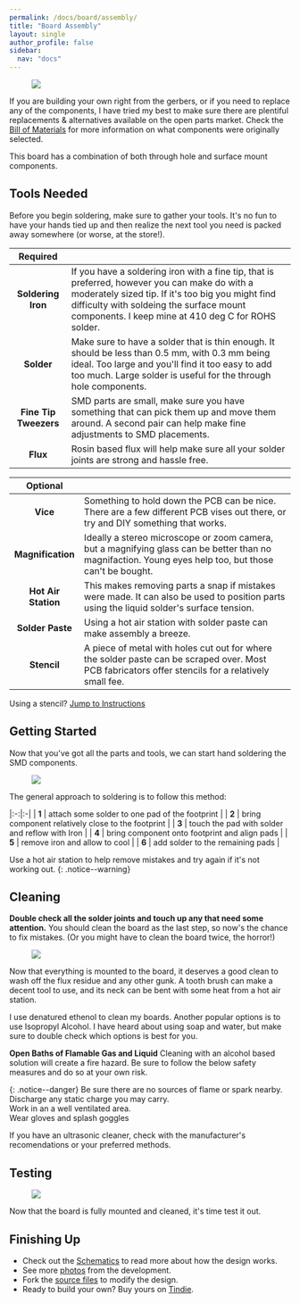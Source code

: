 ```yaml
---
permalink: /docs/board/assembly/
title: "Board Assembly"
layout: single
author_profile: false
sidebar:
  nav: "docs"
---
```


<figure style="max-width: 400px;" class="align-center">
	<img src="{{site.baseurl}}/docs/board/assembly_assets/loose_components.jpg"/>
</figure>

If you are building your own right from the gerbers, or if you need to replace any of the components, I have tried my best to make sure there are plentiful replacements & alternatives available on the open parts market. Check the [Bill of Materials]({{site.baseurl}}/docs/board/components) for more information on what components were originally selected.

This board has a combination of both through hole and surface mount components.

## Tools Needed
Before you begin soldering, make sure to gather your tools. It's no fun to have your hands tied up and then realize the next tool you need is packed away somewhere (or worse, at the store!).

| Required  |  |
|:---:|:-|
| **Soldering Iron** | If you have a soldering iron with a fine tip, that is preferred, however you can make do with a moderately sized tip. If it's too big you might find difficulty with soldeing the surface mount components. I keep mine at 410 deg C for ROHS solder.
| **Solder** | Make sure to have a solder that is thin enough. It should be less than 0.5 mm, with 0.3 mm being ideal. Too large and you'll find it too easy to add too much. Large solder is useful for the through hole components.
| **Fine Tip Tweezers** | SMD parts are small, make sure you have something that can pick them up and move them around. A second pair can help make fine adjustments to SMD placements.
| **Flux** | Rosin based flux will help make sure all your solder joints are strong and hassle free.

| Optional  |  |
|:---:|:-|
| **Vice** | Something to hold down the PCB can be nice. There are a few different PCB vises out there, or try and DIY something that works.
| **Magnification** | Ideally a stereo microscope or zoom camera, but a magnifying glass can be better than no magnifaction. Young eyes help too, but those can't be bought.
| **Hot Air Station** | This makes removing parts a snap if mistakes were made. It can also be used to position parts using the liquid solder's surface tension.
| **Solder Paste** | Using a hot air station with solder paste can make assembly a breeze.
| **Stencil** | A piece of metal with holes cut out for where the solder paste can be scraped over. Most PCB fabricators offer stencils for a relatively small fee.


Using a stencil? [Jump to Instructions]({{site.baseurl}}/docs/board/stencil/)

## Getting Started

Now that you've got all the parts and tools, we can start hand soldering the SMD components.

<figure style="max-width: 400px;" class="align-center">
  <img src="{{site.baseurl}}/docs/board/assembly_assets/base_board_1.jpg"/>
</figure>

The general approach to soldering is to follow this method:

|:-:|:-|
| **1** | attach some solder to one pad of the footprint |
| **2** | bring component relatively close to the footprint |
| **3** | touch the pad with solder and reflow with Iron |
| **4** | bring component onto footprint and align pads |
| **5** | remove iron and allow to cool |
| **6** | add solder to the remaining pads |

Use a hot air station to help remove mistakes and try again if it's not working out.
{: .notice--warning}


## Cleaning
**Double check all the solder joints and touch up any that need some attention.** You should clean the board as the last step, so now's the chance to fix mistakes. (Or you might have to clean the board twice, the horror!)

<figure >
	<img style="display: block;margin-left: auto;margin-right: auto;" src="{{site.baseurl}}/docs/board/assembly_assets/cleaning_1.jpg"/>
</figure>

Now that everything is mounted to the board, it deserves a good clean to wash off the flux residue and any other gunk. A tooth brush can make a decent tool to use, and its neck can be bent with some heat from a hot air station.

I use denatured ethenol to clean my boards. Another popular options is to use Isopropyl Alcohol. I have heard about using soap and water, but make sure to double check which options is best for you.

**Open Baths of Flamable Gas and Liquid**
Cleaning with an alcohol based solution will create a fire hazard. Be sure to follow the below safety measures and do so at your own risk.

{: .notice--danger}
 Be sure there are no sources of flame or spark nearby.<br>
 Discharge any static charge you may carry.<br>
 Work in an a well ventilated area.<br>
 Wear gloves and splash goggles<br>

If you have an ultrasonic cleaner, check with the manufacturer's recomendations or your preferred methods.


## Testing
<figure >
	<img style="display: block;margin-left: auto;margin-right: auto;" src="{{site.baseurl}}/docs/board/assembly_assets/assembly_3.jpg"/>
</figure>

Now that the board is fully mounted and cleaned, it's time test it out.


## Finishing Up


 - Check out the [Schematics]({{site.baseurl}}/docs/board/schematics/) to read more about how the design works.
 - See more [photos]({{site.baseurl}}/gallery/) from the development.
 - Fork the [source files](https://github.com/stasiselectronics/MicroBBPS) to modify the design.
 - Ready to build your own? Buy yours on [Tindie](https://www.tindie.com/products/stasis/micro-breadboard-power-supply/).

